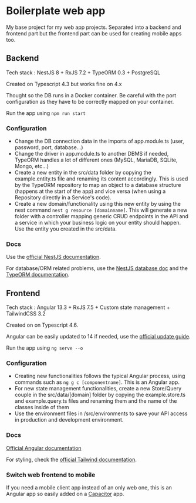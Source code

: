 # Boilerplate web app

My base project for my web app projects. Separated into a backend and frontend part but the frontend part can be used for creating mobile apps too.

## Backend

Tech stack : NestJS 8 + RxJS 7.2 + TypeORM 0.3 + PostgreSQL

Created on Typescript 4.3 but works fine on 4.x

Thought so the DB runs in a Docker container. Be careful with the port configuration as they have to be correctly mapped on your container.

Run the app using `npm run start`

### Configuration

- Change the DB connection data in the imports of app.module.ts (user, password, port, database...)
- Change the driver in app.module.ts to another DBMS if needed, TypeORM handles a lot of different ones (MySQL, MariaDB, SQLite, Mongo, etc...)
- Create a new entity in the src/data folder by copying the example.entity.ts file and renaming its content accordingly. This is used by the TypeORM repository to map an object to a database structure (happens at the start of the app) and vice versa (when using a Repository directly in a Service's code).
- Create a new domain/functionality using this new entity by using the nest command `nest g resource [domainname]`. This will generate a new folder with a controller mapping generic CRUD endpoints in the API and a service in which your business logic on your entity should happen. Use the entity you created in the src/data.

### Docs

Use the [official NestJS documentation](https://docs.nestjs.com/).

For database/ORM related problems, use the [NestJS database doc](https://docs.nestjs.com/techniques/database) and the [TypeORM documentation](https://typeorm.io/).

## Frontend

Tech stack : Angular 13.3 + RxJS 7.5 + Custom state management + TailwindCSS 3.2

Created on on Typescript 4.6.

Angular can be easily updated to 14 if needed, use the [official update guide](https://update.angular.io/).

Run the app using `ng serve --o`

### Configuration

- Creating new functionalities follows the typical Angular process, using commands such as `ng g c [componentname]`. This is an Angular app.
- For new state management functionalities, create a new Store/Query couple in the src/data/[domain] folder by copying the example.store.ts and example.query.ts files and renaming them and the name of the classes inside of them
- Use the environment files in /src/environments to save your API access in production and development environment.

### Docs

[Official Angular documentation](https://angular.io/api/core/Component)

For styling, check the [official Tailwind documentation](https://tailwindcss.com/docs/display).

### Switch web frontend to mobile

If you need a mobile client app instead of an only web one, this is an Angular app so easily added on a [Capacitor](https://capacitorjs.com/) app.